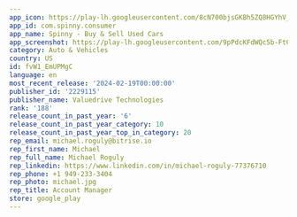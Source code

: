 ```yaml
---
app_icon: https://play-lh.googleusercontent.com/8cN700bjsGKBh5ZQ8HGYhV_hhUczWXgiMrQvPFMNmwD8lxlk-q1kzdduZJAqjE0ZGeo
app_id: com.spinny.consumer
app_name: Spinny - Buy & Sell Used Cars
app_screenshot: https://play-lh.googleusercontent.com/9pPdcKFdWQc5b-Ft0oo2iYz9Gu2StYCBbnfRrCWAt2fu8bzblUe0bYFeGsbaN8oVlw8
category: Auto & Vehicles
country: US
id: fvW1_EmUPMgC
language: en
most_recent_release: '2024-02-19T00:00:00'
publisher_id: '2229115'
publisher_name: Valuedrive Technologies
rank: '188'
release_count_in_past_year: '6'
release_count_in_past_year_category: 10
release_count_in_past_year_top_in_category: 20
rep_email: michael.roguly@bitrise.io
rep_first_name: Michael
rep_full_name: Michael Roguly
rep_linkedin: https://www.linkedin.com/in/michael-roguly-77376710
rep_phone: +1 949-233-3404
rep_photo: michael.jpg
rep_title: Account Manager
store: google_play
---
```

